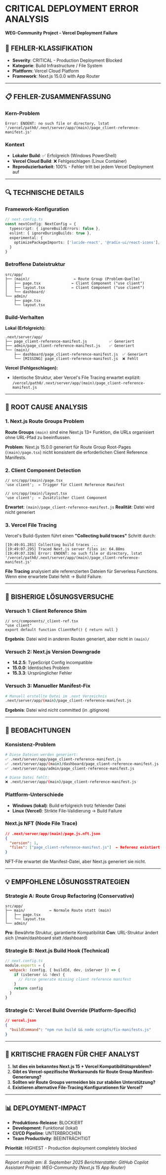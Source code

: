 # CRITICAL DEPLOYMENT ERROR ANALYSIS
**WEG-Community Project - Vercel Deployment Failure**

## 🚨 FEHLER-KLASSIFIKATION
- **Severity**: CRITICAL - Production Deployment Blocked
- **Kategorie**: Build Infrastructure / File System
- **Plattform**: Vercel Cloud Platform
- **Framework**: Next.js 15.0.0 with App Router

---

## 📋 FEHLER-ZUSAMMENFASSUNG

### Kern-Problem
```
Error: ENOENT: no such file or directory, lstat '/vercel/path0/.next/server/app/(main)/page_client-reference-manifest.js'
```

### Kontext
- **Lokaler Build**: ✅ Erfolgreich (Windows PowerShell)
- **Vercel Cloud Build**: ❌ Fehlgeschlagen (Linux Container)
- **Reproduzierbarkeit**: 100% - Fehler tritt bei jedem Vercel Deployment auf

---

## 🔍 TECHNISCHE DETAILS

### Framework-Konfiguration
```typescript
// next.config.ts
const nextConfig: NextConfig = {
  typescript: { ignoreBuildErrors: false },
  eslint: { ignoreDuringBuilds: true },
  experimental: {
    optimizePackageImports: ['lucide-react', '@radix-ui/react-icons'],
  }
}
```

### Betroffene Dateistruktur
```
src/app/
├── (main)/                    ← Route Group (Problem-Quelle)
│   ├── page.tsx              ← Client Component ("use client")
│   ├── layout.tsx            ← Client Component ("use client") 
│   └── dashboard/
└── admin/
    ├── page.tsx
    └── layout.tsx
```

### Build-Verhalten
**Lokal (Erfolgreich):**
```
.next/server/app/
├── page_client-reference-manifest.js          ✅ Generiert
├── admin/page_client-reference-manifest.js    ✅ Generiert
└── (main)/
    ├── dashboard/page_client-reference-manifest.js  ✅ Generiert
    └── [MISSING] page_client-reference-manifest.js  ❌ Fehlt
```

**Vercel (Fehlgeschlagen):**
- Identische Struktur, aber Vercel's File Tracing erwartet explizit:
  `/vercel/path0/.next/server/app/(main)/page_client-reference-manifest.js`

---

## 🧬 ROOT CAUSE ANALYSIS

### 1. Next.js Route Groups Problem
**Route Groups** `(main)` sind eine Next.js 13+ Funktion, die URLs organisiert ohne URL-Pfad zu beeinflussen.

**Problem**: Next.js 15.0.0 generiert für Route Group Root-Pages (`(main)/page.tsx`) nicht konsistent die erforderlichen Client Reference Manifests.

### 2. Client Component Detection
```tsx
// src/app/(main)/page.tsx
'use client';  ← Trigger für Client Reference Manifest

// src/app/(main)/layout.tsx  
'use client';  ← Zusätzlicher Client Component
```

**Erwartet**: `(main)/page_client-reference-manifest.js`
**Realität**: Datei wird nicht generiert

### 3. Vercel File Tracing
Vercel's Build-System führt einen **"Collecting build traces"** Schritt durch:
```
[19:49:01.281] Collecting build traces ...
[19:49:07.295] Traced Next.js server files in: 64.88ms
[19:49:07.326] Error: ENOENT: no such file or directory, lstat '/vercel/path0/.next/server/app/(main)/page_client-reference-manifest.js'
```

**File Tracing** analysiert alle referenzierten Dateien für Serverless Functions. Wenn eine erwartete Datei fehlt → Build Failure.

---

## 🔄 BISHERIGE LÖSUNGSVERSUCHE

### Versuch 1: Client Reference Shim
```tsx
// src/components/_client-ref.tsx
"use client"
export default function ClientRef() { return null }
```
**Ergebnis**: Datei wird in anderen Routen generiert, aber nicht in `(main)/`

### Versuch 2: Next.js Version Downgrade
- **14.2.5**: TypeScript Config incompatible 
- **15.0.0**: Identisches Problem
- **15.3.3**: Ursprünglicher Fehler

### Versuch 3: Manueller Manifest-Fix
```bash
# Manuell erstellte Datei im .next Verzeichnis
.next/server/app/(main)/page_client-reference-manifest.js
```
**Ergebnis**: Datei wird nicht committed (in .gitignore)

---

## 🎯 BEOBACHTUNGEN

### Konsistenz-Problem
```bash
# Diese Dateien werden generiert:
✅ .next/server/app/page_client-reference-manifest.js
✅ .next/server/app/(main)/dashboard/page_client-reference-manifest.js
✅ .next/server/app/admin/page_client-reference-manifest.js

# Diese Datei fehlt:
❌ .next/server/app/(main)/page_client-reference-manifest.js
```

### Plattform-Unterschiede
- **Windows (lokal)**: Build erfolgreich trotz fehlender Datei
- **Linux (Vercel)**: Strikte File-Validierung → Build Failure

### Next.js NFT (Node File Trace) 
```json
// .next/server/app/(main)/page.js.nft.json
{
  "version": 1,
  "files": ["page_client-reference-manifest.js"]  ← Referenz existiert
}
```
NFT-File erwartet die Manifest-Datei, aber Next.js generiert sie nicht.

---

## 💡 EMPFOHLENE LÖSUNGSSTRATEGIEN

### Strategie A: Route Group Refactoring (Conservative)
```
src/app/
├── main/           ← Normale Route statt (main)
│   ├── page.tsx
│   └── layout.tsx
└── admin/
```
**Pro**: Bewährte Struktur, garantierte Kompatibilität
**Con**: URL-Struktur ändert sich (/main/dashboard statt /dashboard)

### Strategie B: Next.js Build Hook (Technical)
```javascript
// next.config.ts
module.exports = {
  webpack: (config, { buildId, dev, isServer }) => {
    if (isServer && !dev) {
      // Force generate missing client reference manifest
    }
    return config
  }
}
```

### Strategie C: Vercel Build Override (Platform-Specific)
```json
// vercel.json
{
  "buildCommand": "npm run build && node scripts/fix-manifests.js"
}
```

---

## 🚨 KRITISCHE FRAGEN FÜR CHEF ANALYST

1. **Ist dies ein bekanntes Next.js 15 + Vercel Kompatibilitätsproblem?**
2. **Gibt es Vercel-spezifische Workarounds für Route Group Manifest-Generierung?**
3. **Sollten wir Route Groups vermeiden bis zur stabilen Unterstützung?**
4. **Existieren alternative File-Tracing Konfigurationen für Vercel?**

---

## 📊 DEPLOYMENT-IMPACT

- **Produktions-Release**: BLOCKIERT
- **Development**: Funktional (lokal)
- **CI/CD Pipeline**: UNTERBROCHEN
- **Team Productivity**: BEEINTRÄCHTIGT

**Priorität**: HIGHEST - Production deployment completely blocked

---

*Report erstellt am: 8. September 2025*
*Berichterstatter: GitHub Copilot Assistant*
*Projekt: WEG-Community (Next.js 15 App Router)*
